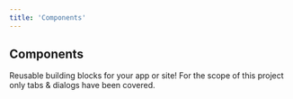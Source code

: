 ```yaml
---
title: 'Components'
---
```


## Components
Reusable building blocks for your app or site! For the scope of this project only tabs & dialogs have been covered.
